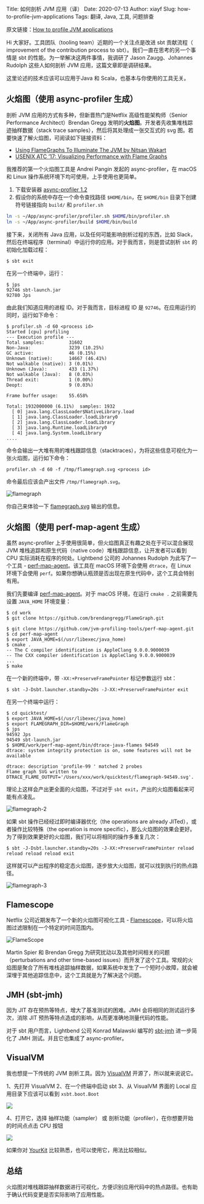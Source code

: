Title: 如何剖析 JVM 应用（译）
Date: 2020-07-13
Author: xiayf
Slug: how-to-profile-jvm-applications
Tags: 翻译, Java, 工具, 问题排查

原文链接：[How to profile JVM applications](https://www.lightbend.com/blog/profiling-jvm-applications)

Hi 大家好。工具团队（tooling team）近期的一个关注点是改进 sbt 贡献流程（ improvement of the contribution process to sbt）。我们一直在思考的另一个事情是 sbt 的性能。为一举解决这两件事情，我调研了 Jason Zaugg、Johannes Rudolph 这些人如何剖析 JVM 应用，这篇文章即是调研结果。

这里论述的技术应该可以应用于Java 和 Scala，也基本与你使用的工具无关。

## 火焰图（使用 async-profiler 生成）

剖析 JVM 应用的方式有多种，但新晋热门是Netflix 高级性能架构师（Senior Performance Architect）Brendan Gregg 发明的**火焰图**。开发者先收集堆栈踪迹抽样数据（stack trace samples），然后将其处理成一张交互式的 svg 图。若要快速了解火焰图，可阅读如下链接资料：

- [Using FlameGraphs To Illuminate The JVM by Nitsan Wakart](https://www.youtube.com/watch?v=ugRrFdda_JQ)
- [USENIX ATC ’17: Visualizing Performance with Flame Graphs](https://www.youtube.com/watch?v=D53T1Ejig1Q)

我推荐的第一个火焰图工具是  Andrei Pangin 发起的 async-profiler，在 macOS 和 Linux 操作系统环境下均可使用，上手使用也更简单。

1. 下载安装器 [async-profiler 1.2](https://github.com/jvm-profiling-tools/async-profiler/releases/tag/v1.2)
2. 假设你的系统中存在一个命令查找路径 `$HOME/bin`，在 `$HOME/bin` 目录下创建符号链接指向 `build/` 和 `profiler.sh`

```bash
ln -s ~/App/async-profiler/profiler.sh $HOME/bin/profiler.sh
ln -s ~/App/async-profiler/build $HOME/bin/build
```

接下来，关闭所有 Java 应用，以及任何可能影响剖析过程的东西，比如 Slack，然后在终端程序（terminal）中运行你的应用。对于我而言，则是尝试剖析 `sbt` 的初始化加载过程：

```
$ sbt exit
```

在另一个终端中，运行：

```
$ jps
92746 sbt-launch.jar
92780 Jps
```

由此我们知道应用的进程 ID。对于我而言，目标进程 ID 是 `92746`。在应用运行的同时，运行如下命令：

```
$ profiler.sh -d 60 <process id>
Started [cpu] profiling
--- Execution profile ---
Total samples:         31602
Non-Java:              3239 (10.25%)
GC active:             46 (0.15%)
Unknown (native):      14667 (46.41%)
Not walkable (native): 3 (0.01%)
Unknown (Java):        433 (1.37%)
Not walkable (Java):   8 (0.03%)
Thread exit:           1 (0.00%)
Deopt:                 9 (0.03%)

Frame buffer usage:    55.658%

Total: 1932000000 (6.11%)  samples: 1932
  [ 0] java.lang.ClassLoader$NativeLibrary.load
  [ 1] java.lang.ClassLoader.loadLibrary0
  [ 2] java.lang.ClassLoader.loadLibrary
  [ 3] java.lang.Runtime.loadLibrary0
  [ 4] java.lang.System.loadLibrary
....
```

命令会输出一大堆有用的堆栈跟踪信息（stacktraces），为将这些信息可视化为一张火焰图，运行如下命令：

```
profiler.sh -d 60 -f /tmp/flamegraph.svg <process id>
```

命令最后应该会产出文件 `/tmp/flamegraph.svg`。

![flamegraph](https://i.loli.net/2020/07/13/dZVkB9xq2Gy6NfA.png)

你自己来体验一下 [flamegraph.svg](https://downloads.lightbend.com/website/blog/2019/flamegraph.svg?_ga=2.187105832.1642569835.1594378538-197429397.1594378538) 输出的信息。

## 火焰图（使用 perf-map-agent 生成）

虽然 async-profiler 上手使用很简单，但火焰图真正有趣之处在于可以混合展现 JVM 堆栈追踪和原生代码（native code）堆栈跟踪信息，让开发者可以看到 CPU 实际消耗在程序的何处。Lightbend 公司的 Johannes Rudolph 为此写了一个工具 - [perf-map-agent](https://github.com/jvm-profiling-tools/perf-map-agent)。该工具在 macOS 环境下会使用 `dtrace`，在 Linux 环境下会使用 `perf`。如果你想确认瓶颈是否出现在原生代码中，这个工具会特别有用。

我们先要编译 [perf-map-agent](https://github.com/jvm-profiling-tools/perf-map-agent)。对于 macOS 环境，在运行 `cmake .` 之前需要先设置 `JAVA_HOME` 环境变量：

```
$ cd work
$ git clone https://github.com/brendangregg/FlameGraph.git

$ git clone https://github.com/jvm-profiling-tools/perf-map-agent.git
$ cd perf-map-agent
$ export JAVA_HOME=$(/usr/libexec/java_home)
$ cmake .
-- The C compiler identification is AppleClang 9.0.0.9000039
-- The CXX compiler identification is AppleClang 9.0.0.9000039
...
$ make
```

在一个新的终端中，带 `-XX:+PreserveFramePointer` 标记参数运行 sbt：

```
$ sbt -J-Dsbt.launcher.standby=20s -J-XX:+PreserveFramePointer exit
```

在另一个终端中运行：

```
$ cd quicktest/
$ export JAVA_HOME=$(/usr/libexec/java_home)
$ export FLAMEGRAPH_DIR=$HOME/work/FlameGraph
$ jps
94592 Jps
94549 sbt-launch.jar
$ $HOME/work/perf-map-agent/bin/dtrace-java-flames 94549
dtrace: system integrity protection is on, some features will not be available

dtrace: description 'profile-99 ' matched 2 probes
Flame graph SVG written to DTRACE_FLAME_OUTPUT='/Users/xxx/work/quicktest/flamegraph-94549.svg'.
```

理论上这样会产出更全面的火焰图，不过对于 `sbt exit`，产出的火焰图看起来可能有点凌乱。

![flamegraph-2](https://i.loli.net/2020/07/13/s9BbWAnluTPwE3J.png)

如果 sbt 操作已经经过即时编译器优化（the operations are already JITed），或者操作比较特殊（the operation is more specific），那么火焰图的效果会更好。为了得到效果更好的火焰图，我们可以将相同的操作多重复几次：

```
$ sbt -J-Dsbt.launcher.standby=20s -J-XX:+PreserveFramePointer reload reload reload reload exit
```

这样就可以产出程序的稳定态火焰图，逐步放大火焰图，就可以找到执行的热点路径。

![flamegraph-3](https://i.loli.net/2020/07/13/93YyjxR5ATS1Dnq.png)

## Flamescope

Netflix 公司近期发布了一个新的火焰图可视化工具 - [Flamescope](https://medium.com/netflix-techblog/netflix-flamescope-a57ca19d47bb)，可以将火焰图过滤限制在一个特定的时间范围内。

![FlameScope](https://i.loli.net/2020/07/13/djm2hkvC98irQu7.png)

Martin Spier 和 Brendan Gregg 为研究扰动以及其他时间相关的问题（perturbations and other time-based issues）而开发了这个工具。常规的火焰图是聚合了所有堆栈追踪抽样数据，如果系统中发生了一个短时小故障，就会被深埋于其他追踪信息中，这个工具就是为了解决这个问题。

## JMH (sbt-jmh)

因为 JIT 存在预热等特点，增大了基准测试的困难。JMH 会将相同的测试运行多次，消除 JIT 预热等特点造成的影响，从而更准确地测量代码的性能。

对于 sbt 用户而言，Lightbend 公司 Konrad Malawski 编写的 [sbt-jmh](https://github.com/ktoso/sbt-jmh) 进一步简化了 JMH 测试。并且它也集成了 async-profiler。

## VisualVM

我也想提一下传统的 JVM 剖析工具。因为 [VisualVM](https://visualvm.github.io/) 开源了，所以就来说说它。

1、先打开 VisualVM
2、在一个终端中启动 sbt
3、从 VisualVM 界面的 Local 应用目录下应该可以看到 `xsbt.boot.Boot`

![](https://i.loli.net/2020/07/13/EB7vsuo1HjaTtQw.jpg)

4、打开它，选择 抽样功能（sampler） 或 剖析功能（profiler），在你想要开始的时间点点击 CPU 按钮

![](https://i.loli.net/2020/07/13/aoiIDfMKw9pjY4Z.jpg)

如果你对 [YourKit](https://www.yourkit.com/) 比较熟悉，也可以使用它，用法比较相似。

## 总结

火焰图对堆栈跟踪抽样数据进行可视化，方便识别应用代码中的热点路径。也有助于确认代码变更是否实际影响了应用性能。